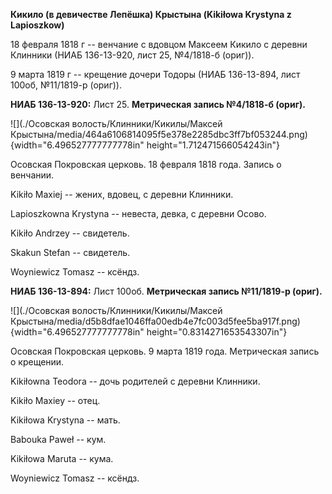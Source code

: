**Кикило (в девичестве Лепёшка) Крыстына (Kikiłowa Krystyna z
Lapioszkow)**

18 февраля 1818 г -- венчание с вдовцом Максеем Кикило с деревни
Клинники (НИАБ 136-13-920, лист 25, №4/1818-б (ориг)).

9 марта 1819 г -- крещение дочери Тодоры (НИАБ 136-13-894, лист 100об,
№11/1819-р (ориг)).

**НИАБ 136-13-920:** Лист 25. **Метрическая запись №4/1818-б (ориг).**

![](./Осовская волость/Клинники/Кикилы/Максей Крыстына/media/464a6106814095f5e378e2285dbc3ff7bf053244.png){width="6.496527777777778in"
height="1.712471566054243in"}

Осовская Покровская церковь. 18 февраля 1818 года. Запись о венчании.

Kikiło Maxiej -- жених, вдовец, с деревни Клинники.

Lapioszkowna Krystyna -- невеста, девка, с деревни Осово.

Kikiło Andrzey -- свидетель.

Skakun Stefan -- свидетель.

Woyniewicz Tomasz -- ксёндз.

**НИАБ 136-13-894:** Лист 100об. **Метрическая запись №11/1819-р
(ориг).**

![](./Осовская волость/Клинники/Кикилы/Максей Крыстына/media/d5b8dfae1046ffa00edb4e7fc003d5fee5ba917f.png){width="6.496527777777778in"
height="0.8314271653543307in"}

Осовская Покровская церковь. 9 марта 1819 года. Метрическая запись о
крещении.

Kikiłowna Teodora -- дочь родителей с деревни Клинники.

Kikiło Maxiey -- отец.

Kikiłowa Krystyna -- мать.

Babouka Paweł -- кум.

Kikiłowa Maruta -- кума.

Woyniewicz Tomasz -- ксёндз.
